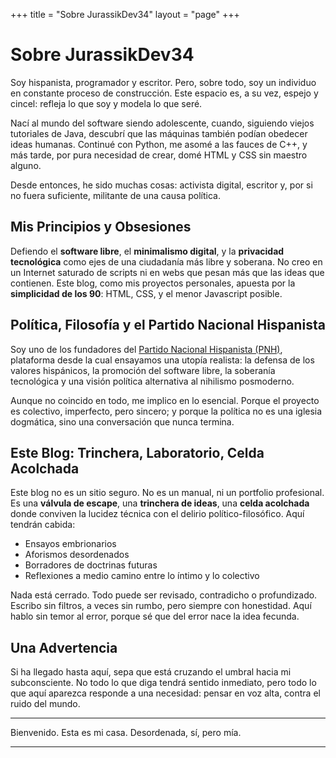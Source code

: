 
+++
title = "Sobre JurassikDev34"
layout = "page"
+++

# Sobre JurassikDev34

Soy hispanista, programador y escritor. Pero, sobre todo, soy un individuo en constante proceso de construcción. Este espacio es, a su vez, espejo y cincel: refleja lo que soy y modela lo que seré.

Nací al mundo del software siendo adolescente, cuando, siguiendo viejos tutoriales de Java, descubrí que las máquinas también podían obedecer ideas humanas. Continué con Python, me asomé a las fauces de C++, y más tarde, por pura necesidad de crear, domé HTML y CSS sin maestro alguno.

Desde entonces, he sido muchas cosas: activista digital, escritor y, por si no fuera suficiente, militante de una causa política.

## Mis Principios y Obsesiones

Defiendo el **software libre**, el **minimalismo digital**, y la **privacidad tecnológica** como ejes de una ciudadanía más libre y soberana. No creo en un Internet saturado de scripts ni en webs que pesan más que las ideas que contienen. Este blog, como mis proyectos personales, apuesta por la **simplicidad de los 90**: HTML, CSS, y el menor Javascript posible.

## Política, Filosofía y el Partido Nacional Hispanista

Soy uno de los fundadores del [Partido Nacional Hispanista (PNH)](https://partidonacionalhispanista.09072007.xyz), plataforma desde la cual ensayamos una utopía realista: la defensa de los valores hispánicos, la promoción del software libre, la soberanía tecnológica y una visión política alternativa al nihilismo posmoderno.

Aunque no coincido en todo, me implico en lo esencial. Porque el proyecto es colectivo, imperfecto, pero sincero; y porque la política no es una iglesia dogmática, sino una conversación que nunca termina.

## Este Blog: Trinchera, Laboratorio, Celda Acolchada

Este blog no es un sitio seguro. No es un manual, ni un portfolio profesional. Es una **válvula de escape**, una **trinchera de ideas**, una **celda acolchada** donde conviven la lucidez técnica con el delirio político-filosófico. Aquí tendrán cabida:

* Ensayos embrionarios  
* Aforismos desordenados  
* Borradores de doctrinas futuras  
* Reflexiones a medio camino entre lo íntimo y lo colectivo  

Nada está cerrado. Todo puede ser revisado, contradicho o profundizado. Escribo sin filtros, a veces sin rumbo, pero siempre con honestidad. Aquí hablo sin temor al error, porque sé que del error nace la idea fecunda.

## Una Advertencia

Si ha llegado hasta aquí, sepa que está cruzando el umbral hacia mi subconsciente. No todo lo que diga tendrá sentido inmediato, pero todo lo que aquí aparezca responde a una necesidad: pensar en voz alta, contra el ruido del mundo.

--- 

Bienvenido. Esta es mi casa. Desordenada, sí, pero mía.

---
